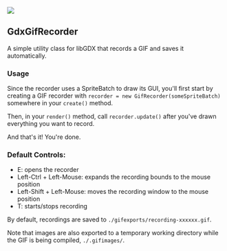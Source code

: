 [![](https://jitpack.io/v/Anuken/GdxGifRecorder.svg)](https://jitpack.io/#Anuken/GdxGifRecorder)

## GdxGifRecorder
A simple utility class for libGDX that records a GIF and saves it automatically.

### Usage

Since the recorder uses a SpriteBatch to draw its GUI, you'll first start by creating a GIF recorder with
`recorder = new GifRecorder(someSpriteBatch)`
somewhere in your `create()` method.

Then, in your `render()` method, call `recorder.update()` after you've drawn everything you want to record.

And that's it! You're done.

### Default Controls:
- E: opens the recorder
- Left-Ctrl + Left-Mouse: expands the recording bounds to the mouse position
- Left-Shift + Left-Mouse: moves the recording window to the mouse position
- T: starts/stops recording


By default, recordings are saved to `./gifexports/recording-xxxxxx.gif`.

Note that images are also exported to a temporary working directory while the GIF is being compiled, `./.gifimages/`.
